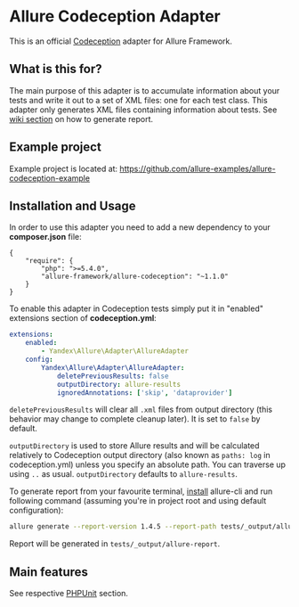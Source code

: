 # Allure Codeception Adapter

This is an official [Codeception](http://codeception.com) adapter for Allure Framework.

## What is this for?
The main purpose of this adapter is to accumulate information about your tests and write it out to a set of XML files: one for each test class. This adapter only generates XML files containing information about tests. See [wiki section](https://github.com/allure-framework/allure-core/wiki#generating-report) on how to generate report.

## Example project
Example project is located at: https://github.com/allure-examples/allure-codeception-example

## Installation and Usage
In order to use this adapter you need to add a new dependency to your **composer.json** file:
```
{
    "require": {
	    "php": ">=5.4.0",
	    "allure-framework/allure-codeception": "~1.1.0"
    }
}
```
To enable this adapter in Codeception tests simply put it in "enabled" extensions section of **codeception.yml**:
```yaml
extensions:
    enabled:
        - Yandex\Allure\Adapter\AllureAdapter
    config:
        Yandex\Allure\Adapter\AllureAdapter:
            deletePreviousResults: false
            outputDirectory: allure-results
            ignoredAnnotations: ['skip', 'dataprovider']
```

`deletePreviousResults` will clear all `.xml` files from output directory (this
behavior may change to complete cleanup later). It is set to `false` by default.

`outputDirectory` is used to store Allure results and will be calculated
relatively to Codeception output directory (also known as `paths: log` in
codeception.yml) unless you specify an absolute path. You can traverse up using
`..` as usual. `outputDirectory` defaults to `allure-results`.

To generate report from your favourite terminal,
[install](https://github.com/allure-framework/allure-cli#installation)
allure-cli and run following command (assuming you're in project root and using
default configuration):

```bash
allure generate --report-version 1.4.5 --report-path tests/_output/allure-report -- tests/_output/allure-results
```

Report will be generated in `tests/_output/allure-report`.

## Main features
See respective [PHPUnit](https://github.com/allure-framework/allure-phpunit#advanced-features) section.
